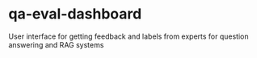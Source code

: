 # qa-eval-dashboard
User interface for getting feedback and labels from experts for question answering and RAG systems

